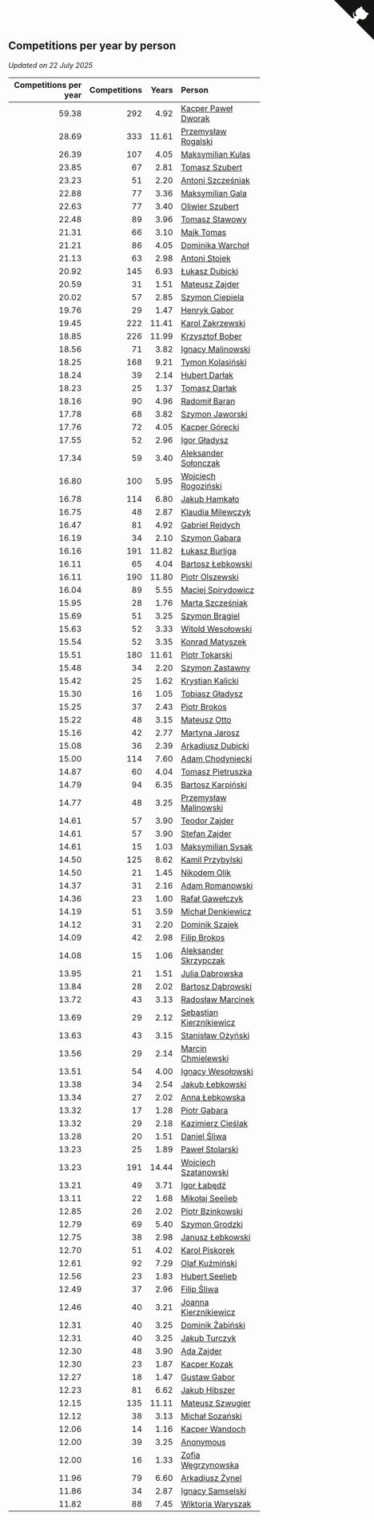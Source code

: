 ## Competitions per year by person

*Updated on 22 July 2025*

| Competitions per year | Competitions | Years | Person |
| ---: | ---: | ---: | :--- |
| 59.38 | 292 | 4.92 | [Kacper Paweł Dworak](https://www.worldcubeassociation.org/persons/2020DWOR01) |
| 28.69 | 333 | 11.61 | [Przemysław Rogalski](https://www.worldcubeassociation.org/persons/2013ROGA02) |
| 26.39 | 107 | 4.05 | [Maksymilian Kulas](https://www.worldcubeassociation.org/persons/2021KULA02) |
| 23.85 | 67 | 2.81 | [Tomasz Szubert](https://www.worldcubeassociation.org/persons/2022SZUB02) |
| 23.23 | 51 | 2.20 | [Antoni Szcześniak](https://www.worldcubeassociation.org/persons/2023SZCZ04) |
| 22.88 | 77 | 3.36 | [Maksymilian Gala](https://www.worldcubeassociation.org/persons/2022GALA01) |
| 22.63 | 77 | 3.40 | [Oliwier Szubert](https://www.worldcubeassociation.org/persons/2022SZUB01) |
| 22.48 | 89 | 3.96 | [Tomasz Stawowy](https://www.worldcubeassociation.org/persons/2021STAW01) |
| 21.31 | 66 | 3.10 | [Majk Tomas](https://www.worldcubeassociation.org/persons/2022TOMA05) |
| 21.21 | 86 | 4.05 | [Dominika Warchoł](https://www.worldcubeassociation.org/persons/2021WARC01) |
| 21.13 | 63 | 2.98 | [Antoni Stojek](https://www.worldcubeassociation.org/persons/2022STOJ03) |
| 20.92 | 145 | 6.93 | [Łukasz Dubicki](https://www.worldcubeassociation.org/persons/2018DUBI01) |
| 20.59 | 31 | 1.51 | [Mateusz Zajder](https://www.worldcubeassociation.org/persons/2024ZAJD01) |
| 20.02 | 57 | 2.85 | [Szymon Ciepiela](https://www.worldcubeassociation.org/persons/2022CIEP01) |
| 19.76 | 29 | 1.47 | [Henryk Gabor](https://www.worldcubeassociation.org/persons/2024GABO02) |
| 19.45 | 222 | 11.41 | [Karol Zakrzewski](https://www.worldcubeassociation.org/persons/2014ZAKR01) |
| 18.85 | 226 | 11.99 | [Krzysztof Bober](https://www.worldcubeassociation.org/persons/2013BOBE01) |
| 18.56 | 71 | 3.82 | [Ignacy Malinowski](https://www.worldcubeassociation.org/persons/2021MALI02) |
| 18.25 | 168 | 9.21 | [Tymon Kolasiński](https://www.worldcubeassociation.org/persons/2016KOLA02) |
| 18.24 | 39 | 2.14 | [Hubert Darłak](https://www.worldcubeassociation.org/persons/2023DARL03) |
| 18.23 | 25 | 1.37 | [Tomasz Darłak](https://www.worldcubeassociation.org/persons/2024DARL01) |
| 18.16 | 90 | 4.96 | [Radomił Baran](https://www.worldcubeassociation.org/persons/2020BARA02) |
| 17.78 | 68 | 3.82 | [Szymon Jaworski](https://www.worldcubeassociation.org/persons/2021JAWO01) |
| 17.76 | 72 | 4.05 | [Kacper Górecki](https://www.worldcubeassociation.org/persons/2021GORE01) |
| 17.55 | 52 | 2.96 | [Igor Gładysz](https://www.worldcubeassociation.org/persons/2022GLAD01) |
| 17.34 | 59 | 3.40 | [Aleksander Sołonczak](https://www.worldcubeassociation.org/persons/2022SOLO01) |
| 16.80 | 100 | 5.95 | [Wojciech Rogoziński](https://www.worldcubeassociation.org/persons/2019ROGO04) |
| 16.78 | 114 | 6.80 | [Jakub Hamkało](https://www.worldcubeassociation.org/persons/2018HAMK01) |
| 16.75 | 48 | 2.87 | [Klaudia Milewczyk](https://www.worldcubeassociation.org/persons/2022MILE05) |
| 16.47 | 81 | 4.92 | [Gabriel Rejdych](https://www.worldcubeassociation.org/persons/2020REJD01) |
| 16.19 | 34 | 2.10 | [Szymon Gabara](https://www.worldcubeassociation.org/persons/2023GABA01) |
| 16.16 | 191 | 11.82 | [Łukasz Burliga](https://www.worldcubeassociation.org/persons/2013BURL01) |
| 16.11 | 65 | 4.04 | [Bartosz Łebkowski](https://www.worldcubeassociation.org/persons/2021LEBK01) |
| 16.11 | 190 | 11.80 | [Piotr Olszewski](https://www.worldcubeassociation.org/persons/2013OLSZ02) |
| 16.04 | 89 | 5.55 | [Maciej Spirydowicz](https://www.worldcubeassociation.org/persons/2020SPIR01) |
| 15.95 | 28 | 1.76 | [Marta Szcześniak](https://www.worldcubeassociation.org/persons/2023SZCZ07) |
| 15.69 | 51 | 3.25 | [Szymon Brągiel](https://www.worldcubeassociation.org/persons/2022BRAG03) |
| 15.63 | 52 | 3.33 | [Witold Wesołowski](https://www.worldcubeassociation.org/persons/2022WESO01) |
| 15.54 | 52 | 3.35 | [Konrad Matyszek](https://www.worldcubeassociation.org/persons/2022MATY02) |
| 15.51 | 180 | 11.61 | [Piotr Tokarski](https://www.worldcubeassociation.org/persons/2013TOKA01) |
| 15.48 | 34 | 2.20 | [Szymon Zastawny](https://www.worldcubeassociation.org/persons/2023ZAST01) |
| 15.42 | 25 | 1.62 | [Krystian Kalicki](https://www.worldcubeassociation.org/persons/2023KALI10) |
| 15.30 | 16 | 1.05 | [Tobiasz Gładysz](https://www.worldcubeassociation.org/persons/2024GLAD02) |
| 15.25 | 37 | 2.43 | [Piotr Brokos](https://www.worldcubeassociation.org/persons/2023BROK01) |
| 15.22 | 48 | 3.15 | [Mateusz Otto](https://www.worldcubeassociation.org/persons/2022OTTO01) |
| 15.16 | 42 | 2.77 | [Martyna Jarosz](https://www.worldcubeassociation.org/persons/2022JARO01) |
| 15.08 | 36 | 2.39 | [Arkadiusz Dubicki](https://www.worldcubeassociation.org/persons/2023DUBI01) |
| 15.00 | 114 | 7.60 | [Adam Chodyniecki](https://www.worldcubeassociation.org/persons/2017CHOD02) |
| 14.87 | 60 | 4.04 | [Tomasz Pietruszka](https://www.worldcubeassociation.org/persons/2021PIET01) |
| 14.79 | 94 | 6.35 | [Bartosz Karpiński](https://www.worldcubeassociation.org/persons/2019KARP03) |
| 14.77 | 48 | 3.25 | [Przemysław Malinowski](https://www.worldcubeassociation.org/persons/2022MALI01) |
| 14.61 | 57 | 3.90 | [Teodor Zajder](https://www.worldcubeassociation.org/persons/2021ZAJD03) |
| 14.61 | 57 | 3.90 | [Stefan Zajder](https://www.worldcubeassociation.org/persons/2021ZAJD02) |
| 14.61 | 15 | 1.03 | [Maksymilian Sysak](https://www.worldcubeassociation.org/persons/2024SYSA01) |
| 14.50 | 125 | 8.62 | [Kamil Przybylski](https://www.worldcubeassociation.org/persons/2016PRZY01) |
| 14.50 | 21 | 1.45 | [Nikodem Olik](https://www.worldcubeassociation.org/persons/2024OLIK01) |
| 14.37 | 31 | 2.16 | [Adam Romanowski](https://www.worldcubeassociation.org/persons/2023ROMA10) |
| 14.36 | 23 | 1.60 | [Rafał Gawełczyk](https://www.worldcubeassociation.org/persons/2023GAWE01) |
| 14.19 | 51 | 3.59 | [Michał Denkiewicz](https://www.worldcubeassociation.org/persons/2021DENK01) |
| 14.12 | 31 | 2.20 | [Dominik Szajek](https://www.worldcubeassociation.org/persons/2023SZAJ01) |
| 14.09 | 42 | 2.98 | [Filip Brokos](https://www.worldcubeassociation.org/persons/2022BROK03) |
| 14.08 | 15 | 1.06 | [Aleksander Skrzypczak](https://www.worldcubeassociation.org/persons/2024SKRZ01) |
| 13.95 | 21 | 1.51 | [Julia Dąbrowska](https://www.worldcubeassociation.org/persons/2024DABR01) |
| 13.84 | 28 | 2.02 | [Bartosz Dąbrowski](https://www.worldcubeassociation.org/persons/2023DABR07) |
| 13.72 | 43 | 3.13 | [Radosław Marcinek](https://www.worldcubeassociation.org/persons/2022MARC05) |
| 13.69 | 29 | 2.12 | [Sebastian Kierznikiewicz](https://www.worldcubeassociation.org/persons/2023KIER02) |
| 13.63 | 43 | 3.15 | [Stanisław Ożyński](https://www.worldcubeassociation.org/persons/2022OZYN01) |
| 13.56 | 29 | 2.14 | [Marcin Chmielewski](https://www.worldcubeassociation.org/persons/2023CHMI01) |
| 13.51 | 54 | 4.00 | [Ignacy Wesołowski](https://www.worldcubeassociation.org/persons/2021WESO01) |
| 13.38 | 34 | 2.54 | [Jakub Łebkowski](https://www.worldcubeassociation.org/persons/2023LEBK01) |
| 13.34 | 27 | 2.02 | [Anna Łebkowska](https://www.worldcubeassociation.org/persons/2023LEBK04) |
| 13.32 | 17 | 1.28 | [Piotr Gabara](https://www.worldcubeassociation.org/persons/2024GABA02) |
| 13.32 | 29 | 2.18 | [Kazimierz Cieślak](https://www.worldcubeassociation.org/persons/2023CIES01) |
| 13.28 | 20 | 1.51 | [Daniel Śliwa](https://www.worldcubeassociation.org/persons/2024SLIW01) |
| 13.23 | 25 | 1.89 | [Paweł Stolarski](https://www.worldcubeassociation.org/persons/2023STOL04) |
| 13.23 | 191 | 14.44 | [Wojciech Szatanowski](https://www.worldcubeassociation.org/persons/2011SZAT01) |
| 13.21 | 49 | 3.71 | [Igor Łabędź](https://www.worldcubeassociation.org/persons/2021LABE01) |
| 13.11 | 22 | 1.68 | [Mikołaj Seelieb](https://www.worldcubeassociation.org/persons/2023SEEL04) |
| 12.85 | 26 | 2.02 | [Piotr Bzinkowski](https://www.worldcubeassociation.org/persons/2023BZIN01) |
| 12.79 | 69 | 5.40 | [Szymon Grodzki](https://www.worldcubeassociation.org/persons/2020GROD01) |
| 12.75 | 38 | 2.98 | [Janusz Łebkowski](https://www.worldcubeassociation.org/persons/2022LEBK01) |
| 12.70 | 51 | 4.02 | [Karol Piskorek](https://www.worldcubeassociation.org/persons/2021PISK01) |
| 12.61 | 92 | 7.29 | [Olaf Kuźmiński](https://www.worldcubeassociation.org/persons/2018KUZM02) |
| 12.56 | 23 | 1.83 | [Hubert Seelieb](https://www.worldcubeassociation.org/persons/2023SEEL02) |
| 12.49 | 37 | 2.96 | [Filip Śliwa](https://www.worldcubeassociation.org/persons/2022SLIW01) |
| 12.46 | 40 | 3.21 | [Joanna Kierznikiewicz](https://www.worldcubeassociation.org/persons/2022KIER01) |
| 12.31 | 40 | 3.25 | [Dominik Żabiński](https://www.worldcubeassociation.org/persons/2022ZABI01) |
| 12.31 | 40 | 3.25 | [Jakub Turczyk](https://www.worldcubeassociation.org/persons/2022TURC02) |
| 12.30 | 48 | 3.90 | [Ada Zajder](https://www.worldcubeassociation.org/persons/2021ZAJD01) |
| 12.30 | 23 | 1.87 | [Kacper Kozak](https://www.worldcubeassociation.org/persons/2023KOZA05) |
| 12.27 | 18 | 1.47 | [Gustaw Gabor](https://www.worldcubeassociation.org/persons/2024GABO01) |
| 12.23 | 81 | 6.62 | [Jakub Hibszer](https://www.worldcubeassociation.org/persons/2018HIBS01) |
| 12.15 | 135 | 11.11 | [Mateusz Szwugier](https://www.worldcubeassociation.org/persons/2014SZWU01) |
| 12.12 | 38 | 3.13 | [Michał Sozański](https://www.worldcubeassociation.org/persons/2022SOZA02) |
| 12.06 | 14 | 1.16 | [Kacper Wandoch](https://www.worldcubeassociation.org/persons/2024WAND01) |
| 12.00 | 39 | 3.25 | [Anonymous](https://www.worldcubeassociation.org/persons/2022ANON03) |
| 12.00 | 16 | 1.33 | [Zofia Węgrzynowska](https://www.worldcubeassociation.org/persons/2024WEGR01) |
| 11.96 | 79 | 6.60 | [Arkadiusz Żynel](https://www.worldcubeassociation.org/persons/2018ZYNE01) |
| 11.86 | 34 | 2.87 | [Ignacy Samselski](https://www.worldcubeassociation.org/persons/2022SAMS03) |
| 11.82 | 88 | 7.45 | [Wiktoria Waryszak](https://www.worldcubeassociation.org/persons/2018WARY01) |


<a href="https://github.com/maxidragon/wca_statistics_pl" class="github-corner" aria-label="View source on Github"><svg width="80" height="80" viewBox="0 0 250 250" style="fill:#151513; color:#fff; position: absolute; top: 0; border: 0; right: 0;" aria-hidden="true"><path d="M0,0 L115,115 L130,115 L142,142 L250,250 L250,0 Z"></path><path d="M128.3,109.0 C113.8,99.7 119.0,89.6 119.0,89.6 C122.0,82.7 120.5,78.6 120.5,78.6 C119.2,72.0 123.4,76.3 123.4,76.3 C127.3,80.9 125.5,87.3 125.5,87.3 C122.9,97.6 130.6,101.9 134.4,103.2" fill="currentColor" style="transform-origin: 130px 106px;" class="octo-arm"></path><path d="M115.0,115.0 C114.9,115.1 118.7,116.5 119.8,115.4 L133.7,101.6 C136.9,99.2 139.9,98.4 142.2,98.6 C133.8,88.0 127.5,74.4 143.8,58.0 C148.5,53.4 154.0,51.2 159.7,51.0 C160.3,49.4 163.2,43.6 171.4,40.1 C171.4,40.1 176.1,42.5 178.8,56.2 C183.1,58.6 187.2,61.8 190.9,65.4 C194.5,69.0 197.7,73.2 200.1,77.6 C213.8,80.2 216.3,84.9 216.3,84.9 C212.7,93.1 206.9,96.0 205.4,96.6 C205.1,102.4 203.0,107.8 198.3,112.5 C181.9,128.9 168.3,122.5 157.7,114.1 C157.9,116.9 156.7,120.9 152.7,124.9 L141.0,136.5 C139.8,137.7 141.6,141.9 141.8,141.8 Z" fill="currentColor" class="octo-body"></path></svg></a><style>.github-corner:hover .octo-arm{animation:octocat-wave 560ms ease-in-out}@keyframes octocat-wave{0%,100%{transform:rotate(0)}20%,60%{transform:rotate(-25deg)}40%,80%{transform:rotate(10deg)}}@media (max-width:500px){.github-corner:hover .octo-arm{animation:none}.github-corner .octo-arm{animation:octocat-wave 560ms ease-in-out}}</style>
